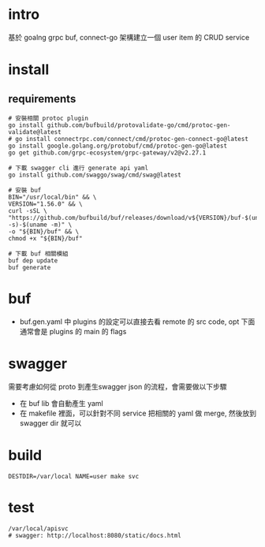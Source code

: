 # intro
基於 goalng grpc buf, connect-go 架構建立一個 user item 的 CRUD service

# install
## requirements
```shell
# 安裝相關 protoc plugin
go install github.com/bufbuild/protovalidate-go/cmd/protoc-gen-validate@latest
# go install connectrpc.com/connect/cmd/protoc-gen-connect-go@latest
go install google.golang.org/protobuf/cmd/protoc-gen-go@latest
go get github.com/grpc-ecosystem/grpc-gateway/v2@v2.27.1

# 下載 swagger cli 進行 generate api yaml
go install github.com/swaggo/swag/cmd/swag@latest

# 安裝 buf
BIN="/usr/local/bin" && \
VERSION="1.56.0" && \
curl -sSL \
"https://github.com/bufbuild/buf/releases/download/v${VERSION}/buf-$(uname -s)-$(uname -m)" \
-o "${BIN}/buf" && \
chmod +x "${BIN}/buf"

# 下載 buf 相關模組
buf dep update
buf generate
```

# buf
- buf.gen.yaml 中 plugins 的設定可以直接去看 remote 的 src code, opt 下面通常會是 plugins 的 main 的 flags

# swagger
需要考慮如何從 proto 到產生swagger json 的流程，會需要做以下步驟
- 在 buf lib 會自動產生 yaml
- 在 makefile 裡面，可以針對不同 service 把相關的 yaml 做 merge, 然後放到 swagger dir 就可以

# build
```shell
DESTDIR=/var/local NAME=user make svc
```

# test
```shell
/var/local/apisvc
# swagger: http://localhost:8080/static/docs.html
```